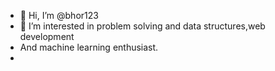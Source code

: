 - 👋 Hi, I’m @bhor123
- 👀 I’m interested in problem solving and data structures,web development
- And machine learning enthusiast.
-

<!---
bhor123/bhor123 is a ✨ special ✨ repository because its `README.md` (this file) appears on your GitHub profile.
You can click the Preview link to take a look at your changes.
--->
